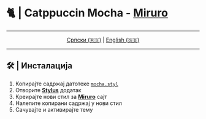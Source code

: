 # 🐈 | Catppuccin Mocha - [Miruro](https://www.miruro.com/)

<div align="center">

---

[Српски (🇷🇸)](README.md) | [English (🇬🇧)](README-en.md)

---

</div>

## 🛠 | Инсталација

1. Копирајте садржај датотеке [`mocha.styl`](mocha.styl)
2. Отворите [**Stylus**](https://github.com/openstyles/stylus) додатак
3. Креирајте нови стил за [**Miruro**](https://www.miruro.com/) сајт
4. Налепите копирани садржај у нови стил
5. Сачувајте и активирајте тему
